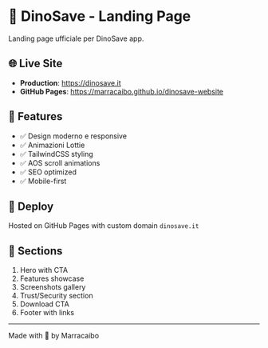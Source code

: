 # 🦖 DinoSave - Landing Page

Landing page ufficiale per DinoSave app.

## 🌐 Live Site
- **Production**: https://dinosave.it
- **GitHub Pages**: https://marracaibo.github.io/dinosave-website

## 🎨 Features
- ✅ Design moderno e responsive
- ✅ Animazioni Lottie
- ✅ TailwindCSS styling
- ✅ AOS scroll animations
- ✅ SEO optimized
- ✅ Mobile-first

## 🚀 Deploy
Hosted on GitHub Pages with custom domain `dinosave.it`

## 📝 Sections
1. Hero with CTA
2. Features showcase
3. Screenshots gallery
4. Trust/Security section
5. Download CTA
6. Footer with links

---

Made with 💚 by Marracaibo
